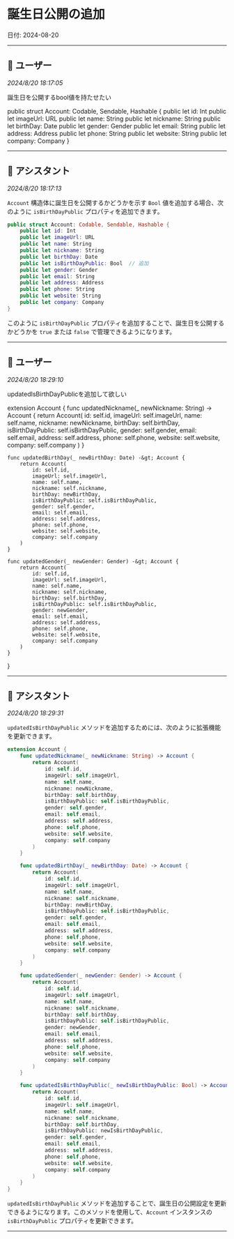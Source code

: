 # 誕生日公開の追加

日付: 2024-08-20

---

## 👤 ユーザー
*2024/8/20 18:17:05*

誕生日を公開するbool値を持たせたい

public struct Account: Codable, Sendable, Hashable {
    public let id: Int
    public let imageUrl: URL
    public let name: String
    public let nickname: String
    public let birthDay: Date
    public let gender: Gender
    public let email: String
    public let address: Address
    public let phone: String
    public let website: String
    public let company: Company
}

---

## 🤖 アシスタント
*2024/8/20 18:17:13*

`Account` 構造体に誕生日を公開するかどうかを示す `Bool` 値を追加する場合、次のように `isBirthDayPublic` プロパティを追加できます。

```swift
public struct Account: Codable, Sendable, Hashable {
    public let id: Int
    public let imageUrl: URL
    public let name: String
    public let nickname: String
    public let birthDay: Date
    public let isBirthDayPublic: Bool  // 追加
    public let gender: Gender
    public let email: String
    public let address: Address
    public let phone: String
    public let website: String
    public let company: Company
}
```

このように `isBirthDayPublic` プロパティを追加することで、誕生日を公開するかどうかを `true` または `false` で管理できるようになります。

---

## 👤 ユーザー
*2024/8/20 18:29:10*

updatedIsBirthDayPublicを追加して欲しい


extension Account {
    func updatedNickname(_ newNickname: String) -&gt; Account {
        return Account(
            id: self.id,
            imageUrl: self.imageUrl,
            name: self.name,
            nickname: newNickname,
            birthDay: self.birthDay,
            isBirthDayPublic: self.isBirthDayPublic,
            gender: self.gender,
            email: self.email,
            address: self.address,
            phone: self.phone,
            website: self.website,
            company: self.company
        )
    }

    func updatedBirthDay(_ newBirthDay: Date) -&gt; Account {
        return Account(
            id: self.id,
            imageUrl: self.imageUrl,
            name: self.name,
            nickname: self.nickname,
            birthDay: newBirthDay,
            isBirthDayPublic: self.isBirthDayPublic,
            gender: self.gender,
            email: self.email,
            address: self.address,
            phone: self.phone,
            website: self.website,
            company: self.company
        )
    }

    func updatedGender(_ newGender: Gender) -&gt; Account {
        return Account(
            id: self.id,
            imageUrl: self.imageUrl,
            name: self.name,
            nickname: self.nickname,
            birthDay: self.birthDay,
            isBirthDayPublic: self.isBirthDayPublic,
            gender: newGender,
            email: self.email,
            address: self.address,
            phone: self.phone,
            website: self.website,
            company: self.company
        )
    }
}

---

## 🤖 アシスタント
*2024/8/20 18:29:31*

`updatedIsBirthDayPublic` メソッドを追加するためには、次のように拡張機能を更新できます。

```swift
extension Account {
    func updatedNickname(_ newNickname: String) -> Account {
        return Account(
            id: self.id,
            imageUrl: self.imageUrl,
            name: self.name,
            nickname: newNickname,
            birthDay: self.birthDay,
            isBirthDayPublic: self.isBirthDayPublic,
            gender: self.gender,
            email: self.email,
            address: self.address,
            phone: self.phone,
            website: self.website,
            company: self.company
        )
    }

    func updatedBirthDay(_ newBirthDay: Date) -> Account {
        return Account(
            id: self.id,
            imageUrl: self.imageUrl,
            name: self.name,
            nickname: self.nickname,
            birthDay: newBirthDay,
            isBirthDayPublic: self.isBirthDayPublic,
            gender: self.gender,
            email: self.email,
            address: self.address,
            phone: self.phone,
            website: self.website,
            company: self.company
        )
    }

    func updatedGender(_ newGender: Gender) -> Account {
        return Account(
            id: self.id,
            imageUrl: self.imageUrl,
            name: self.name,
            nickname: self.nickname,
            birthDay: self.birthDay,
            isBirthDayPublic: self.isBirthDayPublic,
            gender: newGender,
            email: self.email,
            address: self.address,
            phone: self.phone,
            website: self.website,
            company: self.company
        )
    }

    func updatedIsBirthDayPublic(_ newIsBirthDayPublic: Bool) -> Account {
        return Account(
            id: self.id,
            imageUrl: self.imageUrl,
            name: self.name,
            nickname: self.nickname,
            birthDay: self.birthDay,
            isBirthDayPublic: newIsBirthDayPublic,
            gender: self.gender,
            email: self.email,
            address: self.address,
            phone: self.phone,
            website: self.website,
            company: self.company
        )
    }
}
```

`updatedIsBirthDayPublic` メソッドを追加することで、誕生日の公開設定を更新できるようになります。このメソッドを使用して、`Account` インスタンスの `isBirthDayPublic` プロパティを更新できます。

---
